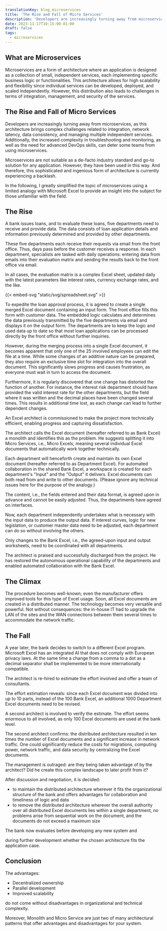 ```yaml
---
translationKey: blog_microservices
title: 'The Rise and Fall of Micro Services'
description: 'Developers are increasingly turning away from microservices - Explaining why to non-developers.'
date: 2023-11-17T10:15:00-01:00
draft: false
tags: 
  - microservices
---
```

## What are Microservices
Microservices are a form of architecture where an application is designed as a collection of small, independent services, each implementing specific business logic or functionalities. This architecture allows for high scalability and flexibility since individual services can be developed, deployed, and scaled independently. However, this distribution also leads to challenges in terms of integration, management, and security of the services.

## The Rise and Fall of Micro Services
Developers are increasingly turning away from microservices, as this architecture brings complex challenges related to integration, network latency, data consistency, and managing multiple independent services. Additionally, the increased complexity in troubleshooting and monitoring, as well as the need for advanced DevOps skills, can deter some teams from using microservices.

Microservices are not suitable as a de-facto industry standard and go-to solution for any application. However, they have been used in this way. And therefore, this sophisticated and ingenious form of architecture is currently experiencing a backlash.

In the following, I greatly simplified the topic of microservices using a limited analogy with Microsoft Excel to provide an insight into the subject for those unfamiliar with the field.

## The Rise
A bank issues loans, and to evaluate these loans, five departments need to receive and provide data. The data consists of loan application details and information previously determined and provided by other departments.

These five departments each receive their requests via email from the front office. Thus, days pass before the customer receives a response. In each department, specialists are tasked with daily operations: entering data from emails into their evaluation matrix and sending the results back to the front office via email.

In all cases, the evaluation matrix is a complex Excel sheet, updated daily with the latest parameters like interest rates, currency exchange rates, and the like.

{{< embed-svg "static/svg/spreadsheet.svg" >}}

To expedite the loan approval process, it is agreed to create a single merged Excel document containing an input form. The front office fills this form with customer data. The embedded logic calculates and determines the data previously transmitted by the five departments via email and displays it on the output form. The departments are to keep the logic and used data up to date so that most loan applications can be processed directly by the front office without further inquiries.

However, during the merging process into a single Excel document, it becomes apparent that only one of the 25 involved employees can edit the file at a time. While some changes of an additive nature can be prepared, they also require an exclusive time slot for integration into the overall document. This significantly slows progress and causes frustration, as everyone must wait in turn to access the document.

Furthermore, it is regularly discovered that one change has distorted the function of another. For instance, the interest risk department should have provided the valid interest rate for the other departments, but the field where it was written and the decimal places have been changed several times. This results in additional time lost, as each change can lead to further dependent changes.

An Excel architect is commissioned to make the project more technically efficient, enabling progress and capturing dissatisfaction.

The architect calls the Excel document (hereafter referred to as Bank Excel) a monolith and identifies this as the problem. He suggests splitting it into Micro Services, i.e., Micro Excels, meaning several individual Excel documents that automatically work together technically.

Each department will henceforth create and maintain its own Excel document (hereafter referred to as Department Excel). For automated collaboration in the shared Bank Excel, a workspace is created for each department's "Input" and the "Output" it delivers. Excel documents can both read from and write to other documents. (Please ignore any technical issues here for the purpose of the analogy.)

The content, i.e., the fields entered and their data format, is agreed upon in advance and cannot be easily adjusted. Thus, the departments have agreed on interfaces.

Now, each department independently undertakes what is necessary with the input data to produce the output data. If interest curves, logic for new legislation, or customer master data need to be adjusted, each department can do so without involving the others.

Only changes to the Bank Excel, i.e., the agreed-upon input and output worksheets, need to be coordinated with all departments.

The architect is praised and successfully discharged from the project. He has restored the autonomous operational capability of the departments and enabled automated collaboration with the Bank Excel.
## The Climax
The procedure becomes well-known; even the manufacturer offers improved tools for this type of Excel usage. Soon, all Excel documents are created in a distributed manner. The technology becomes very versatile and powerful. Not without consequences: the in-house IT had to upgrade the LAN of the sites and the WAN connections between them several times to accommodate the network traffic.
## The Fall
A year later, the bank decides to switch to a different Excel program. Microsoft Excel has an integrated AI that does not comply with European privacy laws.
At the same time a change from a comma to a dot as a decimal separator shall be implemented to be more internationally compatible.

The architect is re-hired to estimate the effort involved and offer a team of consultants.

The effort estimation reveals: since each Excel document was divided into up to 10 parts, instead of the 100 Bank Excel, an additional 1000 Department Excel documents need to be revised.

A second architect is involved to verify the estimate. The effort seems enormous to all involved, as only 100 Excel documents are used at the bank level.

The second architect confirms: the distributed architecture resulted in ten times the number of Excel documents and a significant increase in network traffic. One could significantly reduce the costs for migrations, computing power, network traffic, and data security by centralizing the Excel documents.

The management is outraged: are they being taken advantage of by the architect? Did he create this complex landscape to later profit from it?

After discussion and negotiation, it is decided:
- to maintain the distributed architecture wherever it fits the organizational structure of the bank and offers advantages for collaboration and timeliness of logic and data
- to remove the distributed architecture wherever the overall authority over all distributed Excel documents lies within a single department, no problems arise from sequential work on the document, and the documents do not exceed a maximum size

The bank now evaluates before developing any new system and

during further development whether the chosen architecture fits the application case.

## Conclusion
The advantages:
* Decentralized ownership
* Parallel development
* Improved scalability

do not come without disadvantages in organizational and technical complexity.

Moreover, Monolith and Micro Service are just two of many architectural patterns that offer advantages and disadvantages for your system.
